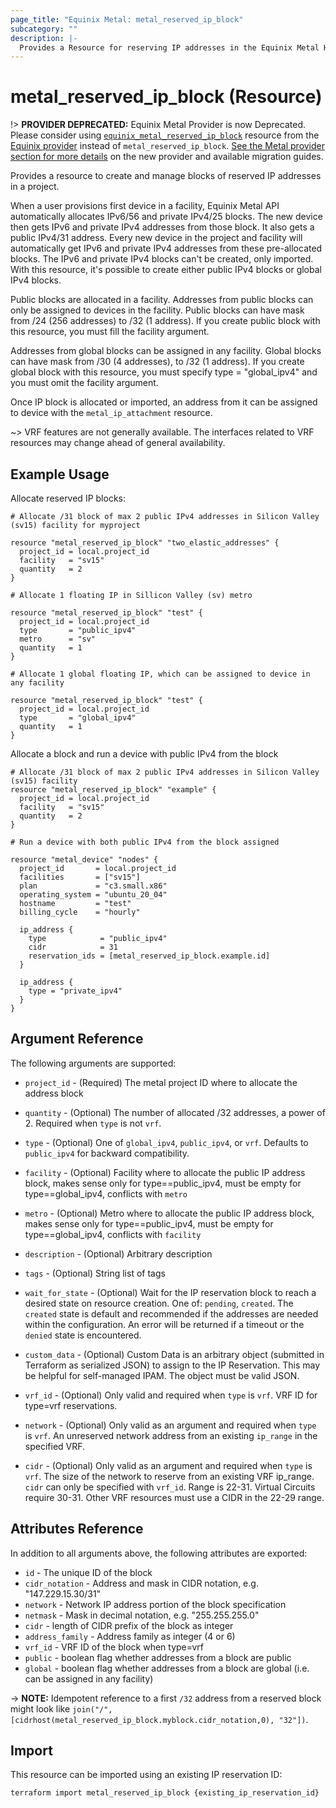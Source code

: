 ```yaml
---
page_title: "Equinix Metal: metal_reserved_ip_block"
subcategory: ""
description: |-
  Provides a Resource for reserving IP addresses in the Equinix Metal Host
---
```


# metal_reserved_ip_block (Resource)

!> **PROVIDER DEPRECATED:** Equinix Metal Provider is now Deprecated. Please consider using [`equinix_metal_reserved_ip_block`](https://registry.terraform.io/providers/equinix/equinix/latest/docs/resources/equinix_metal_reserved_ip_block) resource from the [Equinix provider](https://registry.terraform.io/providers/equinix/equinix/latest/docs) instead of `metal_reserved_ip_block`. [See the Metal provider section for more details](../index.md#equinix-metal-provider) on the new provider and available migration guides.

Provides a resource to create and manage blocks of reserved IP addresses in a project.

When a user provisions first device in a facility, Equinix Metal API automatically allocates IPv6/56 and private IPv4/25 blocks.
The new device then gets IPv6 and private IPv4 addresses from those block. It also gets a public IPv4/31 address.
Every new device in the project and facility will automatically get IPv6 and private IPv4 addresses from these pre-allocated blocks.
The IPv6 and private IPv4 blocks can't be created, only imported. With this resource, it's possible to create either public IPv4 blocks or global IPv4 blocks.

Public blocks are allocated in a facility. Addresses from public blocks can only be assigned to devices in the facility. Public blocks can have mask from /24 (256 addresses) to /32 (1 address). If you create public block with this resource, you must fill the facility argument.

Addresses from global blocks can be assigned in any facility. Global blocks can have mask from /30 (4 addresses), to /32 (1 address). If you create global block with this resource, you must specify type = "global_ipv4" and you must omit the facility argument.

Once IP block is allocated or imported, an address from it can be assigned to device with the `metal_ip_attachment` resource.

~> VRF features are not generally available. The interfaces related to VRF resources may change ahead of general availability.

## Example Usage

Allocate reserved IP blocks:

```hcl
# Allocate /31 block of max 2 public IPv4 addresses in Silicon Valley (sv15) facility for myproject

resource "metal_reserved_ip_block" "two_elastic_addresses" {
  project_id = local.project_id
  facility   = "sv15"
  quantity   = 2
}

# Allocate 1 floating IP in Sillicon Valley (sv) metro

resource "metal_reserved_ip_block" "test" {
  project_id = local.project_id
  type       = "public_ipv4"
  metro      = "sv"
  quantity   = 1
}

# Allocate 1 global floating IP, which can be assigned to device in any facility

resource "metal_reserved_ip_block" "test" {
  project_id = local.project_id
  type       = "global_ipv4"
  quantity   = 1
}
```

Allocate a block and run a device with public IPv4 from the block

```hcl
# Allocate /31 block of max 2 public IPv4 addresses in Silicon Valley (sv15) facility
resource "metal_reserved_ip_block" "example" {
  project_id = local.project_id
  facility   = "sv15"
  quantity   = 2
}

# Run a device with both public IPv4 from the block assigned

resource "metal_device" "nodes" {
  project_id       = local.project_id
  facilities       = ["sv15"]
  plan             = "c3.small.x86"
  operating_system = "ubuntu_20_04"
  hostname         = "test"
  billing_cycle    = "hourly"

  ip_address {
    type            = "public_ipv4"
    cidr            = 31
    reservation_ids = [metal_reserved_ip_block.example.id]
  }

  ip_address {
    type = "private_ipv4"
  }
}
```

## Argument Reference

The following arguments are supported:

* `project_id` - (Required) The metal project ID where to allocate the address block
* `quantity` - (Optional) The number of allocated /32 addresses, a power of 2.
  Required when `type` is not `vrf`.
* `type` - (Optional) One of `global_ipv4`, `public_ipv4`, or `vrf`. Defaults to
  `public_ipv4` for backward compatibility.
* `facility` - (Optional) Facility where to allocate the public IP address block, makes sense only for type==public_ipv4, must be empty for type==global_ipv4, conflicts with `metro`
* `metro` - (Optional) Metro where to allocate the public IP address block, makes sense only for type==public_ipv4, must be empty for type==global_ipv4, conflicts with `facility`
* `description` - (Optional) Arbitrary description
* `tags` - (Optional) String list of tags
* `wait_for_state` - (Optional) Wait for the IP reservation block to reach a desired state on resource creation. One of: `pending`, `created`. The `created` state is default and recommended if the addresses are needed within the configuration. An error will be returned if a timeout or the `denied` state is encountered.
* `custom_data` - (Optional) Custom Data is an arbitrary object (submitted in Terraform as serialized JSON) to assign to the IP Reservation. This may be helpful for self-managed IPAM. The object must be valid JSON.

* `vrf_id` - (Optional) Only valid and required when `type` is `vrf`. VRF ID for type=vrf reservations.
* `network` - (Optional) Only valid as an argument and required when `type` is `vrf`. An unreserved network address from an existing `ip_range` in the specified VRF.
* `cidr` - (Optional) Only valid as an argument and required when `type` is
  `vrf`. The size of the network to reserve from an existing VRF ip_range.
  `cidr` can only be specified with `vrf_id`. Range is 22-31. Virtual Circuits
  require 30-31. Other VRF resources must use a CIDR in the 22-29 range.

## Attributes Reference

In addition to all arguments above, the following attributes are exported:

* `id` - The unique ID of the block
* `cidr_notation` - Address and mask in CIDR notation, e.g. "147.229.15.30/31"
* `network` - Network IP address portion of the block specification
* `netmask` - Mask in decimal notation, e.g. "255.255.255.0"
* `cidr` - length of CIDR prefix of the block as integer
* `address_family` - Address family as integer (4 or 6)
* `vrf_id` - VRF ID of the block when type=vrf
* `public` - boolean flag whether addresses from a block are public
* `global` - boolean flag whether addresses from a block are global (i.e. can be assigned in any facility)

-> **NOTE:** Idempotent reference to a first `/32` address from a reserved block might look
like `join("/", [cidrhost(metal_reserved_ip_block.myblock.cidr_notation,0), "32"])`.

## Import

This resource can be imported using an existing IP reservation ID:

```sh
terraform import metal_reserved_ip_block {existing_ip_reservation_id}
```
